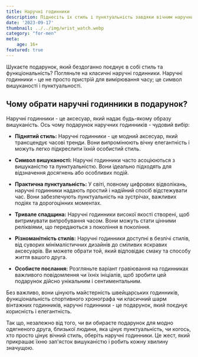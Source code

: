 ```yaml
---
title: Наручні годинники
description: Піднесіть їх стиль і пунктуальність завдяки вічним наручним годинникам.
date: '2023-09-17'
thumbnail: ../../img/wrist_watch.webp
category: "for-men"
meta:
    age: 16+
featured: true
---
```

Шукаєте подарунок, який бездоганно поєднує в собі стиль та функціональність? Погляньте на класичні наручні годинники. Наручні годинники - це не просто пристрій для вимірювання часу; це символ вишуканості і пунктуальності.

## Чому обрати наручні годинники в подарунок?

Наручні годинники - це аксесуар, який надає будь-якому образу вишуканість. Ось чому подарунок наручних годинників - чудовий вибір:

- **Піднятий стиль:** Наручні годинники - це модний аксесуар, який трансцендує часові тренди. Вони випромінюють вічну елегантність і можуть легко підкреслити їхній особистий стиль.

- **Символ вишуканості:** Наручні годинники часто асоціюються з вишуканістю та пунктуальністю. Вони ідеально підходять для відзначення досягнень або особливих подій.

- **Практична пунктуальність:** У світі, повному цифрових відволікань, наручні годинники надають простий і надійний спосіб відстежувати час. Вони забезпечують пунктуальність на зустрічах, важливих подіях та дорогоцінних моментах.

- **Тривале спадщина:** Наручні годинники високої якості створені, щоб витримувати випробування часом. Вони можуть стати цінними реліквіями, що передаються з покоління в покоління.

- **Різноманітність стилів:** Наручні годинники доступні в безлічі стилів, від суворих мінімалістичних дизайнів до сміливих яскравих аксесуарів. Ви можете обрати той, який відповідає смаку та способу життя вашого друга.

- **Особисте послання:** Розгляньте варіант гравіювання на годинниках важливого повідомлення чи їхніх ініціалів, щоб зробити цей подарунок дійсно унікальним і сентиментальним.

Без важливо, вони цінують майстерність швейцарських годинників, функціональність спортивного хронографа чи класичний шарм вінтажних годинників, наручні годинники - це подарунок, який поєднує корисність і елегантність.

Так що, незалежно від того, чи ви обираєте подарунок для модно одягненого друга, близької людини, яка цінує пунктуальність, чи когось, хто просто цінує вічний стиль, оберіть наручні годинники. Це жест, який прикрашає їхню зап'ясток вишуканістю і робить кожну хвилину значущою.
